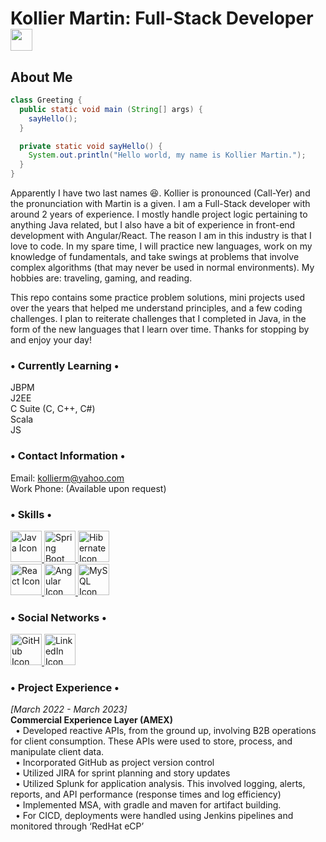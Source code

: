 # Kollier Martin: Full-Stack Developer <img src="https://upload.wikimedia.org/wikipedia/commons/thumb/b/be/Circle-icons-stack.svg/2048px-Circle-icons-stack.svg.png" width="35" height="35">

## About Me

```java
class Greeting {
  public static void main (String[] args) {
    sayHello();
  }

  private static void sayHello() {
    System.out.println("Hello world, my name is Kollier Martin.");
  }
}
```

Apparently I have two last names :laughing:. Kollier is pronounced (Call-Yer) and the pronunciation with Martin is a
given. I am a Full-Stack developer with around 2 years of experience. I mostly handle project logic pertaining to
anything Java related, but I also have a bit of experience in front-end development with Angular/React. The reason I am
in this industry is that I love to code. In my spare time, I will practice new languages, work on my knowledge of
fundamentals, and take swings at problems that involve complex algorithms (that may never be used in normal
environments). My hobbies are: traveling, gaming, and reading.

This repo contains some practice problem solutions, mini projects used over the years that helped me understand
principles, and a few coding challenges. I plan to reiterate challenges that I completed in Java, in the form of the new
languages that I learn over time. Thanks for stopping by and enjoy your day!

### • Currently Learning •

JBPM    
J2EE    
C Suite (C, C++, C#)    
Scala   
JS

### • Contact Information •

Email: kollierm@yahoo.com   
Work Phone: (Available upon request)

### • Skills •

<div>
  <a href="https://www.java.com/en/">
    <img src="https://icons.iconarchive.com/icons/papirus-team/papirus-apps/512/java-icon.png" width="50" height="50" alt="Java Icon">
  </a>

  <a href="https://spring.io">
    <img src="https://www.svgrepo.com/show/376350/spring.svg" width="50" height="50" alt="Spring Boot Icon">
  </a>

  <a href="https://hibernate.org">
    <img src="https://icon-library.com/images/hibernate-icon/hibernate-icon-0.jpg" width="50" height="50" alt="Hibernate Icon"> <br />
  </a>

  <a href="https://reactjs.org">
    <img src="https://cdn1.iconfinder.com/data/icons/soleicons-solid-vol-1/64/reactjs_javascript_library_atom_atomic_react-512.png" width="50" height="50" alt="React Icon">
  </a>

  <a href="https://angular.io">
    <img src="https://brandslogos.com/wp-content/uploads/images/large/angular-icon-logo.png" width="50" height="50" alt="Angular Icon">
  </a>

  <a href="https://www.mysql.com">
    <img src="https://icons.veryicon.com/png/o/system/inspur-cloud-icon/rds-mysql.png" width="50" height="50" alt="MySQL Icon"> 
  </a> <br />
</div>

### • Social Networks •

<div>
  <a href="https://github.com/kollier-martin">
    <img src="https://raw.githubusercontent.com/danielcranney/readme-generator/main/public/icons/socials/github.svg" width="50" height="50" alt="GitHub Icon">
  </a>

  <a href="https://www.linkedin.com/in/kollier-martin-495b48127/">
    <img src="https://raw.githubusercontent.com/danielcranney/readme-generator/main/public/icons/socials/linkedin.svg" width="50" height="50" alt="LinkedIn Icon">
  </a> <br />
</div>

### • Project Experience •

*[March 2022 - March 2023]*     
**Commercial Experience Layer (AMEX)**    
&nbsp; • Developed reactive APIs, from the ground up, involving B2B operations for client consumption. These APIs were
used to store, process, and manipulate client data.   
&nbsp; • Incorporated GitHub as project version control    
&nbsp; • Utilized JIRA for sprint planning and story updates   
&nbsp; • Utilized Splunk for application analysis. This involved logging, alerts, reports, and API performance (response
times and log efficiency)   
&nbsp; • Implemented MSA, with gradle and maven for artifact building.   
&nbsp; • For CICD, deployments were handled using Jenkins pipelines and monitored through ‘RedHat eCP’   
